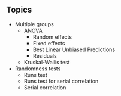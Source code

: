 ## Topics

* Multiple groups
	* ANOVA
		* Random effects
		* Fixed effects
		* Best Linear Unbiased Predictions
		* Residuals
	* Kruskal-Wallis test
* Randomness tests
	* Runs test
	* Runs test for serial correlation
	* Serial correlation
